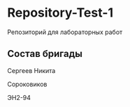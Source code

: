 # Repository-Test-1
Репозиторий для лабораторных работ
## Состав бригады
Сергеев Никита

Сороковиков

ЭН2-94
